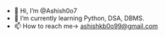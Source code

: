 - 👋 Hi, I’m @Ashish0o7
- 🌱 I’m currently learning Python, DSA, DBMS.
- 📫 How to reach me-> ashishkb0o99@gmail.com

<!---
Ashish0o7/Ashish0o7 is a ✨ special ✨ repository because its `README.md` (this file) appears on your GitHub profile.
You can click the Preview link to take a look at your changes.
--->
